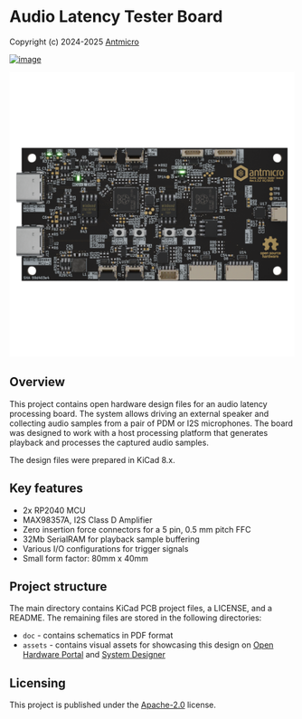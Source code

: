 # Audio Latency Tester Board

Copyright (c) 2024-2025 [Antmicro](https://www.antmicro.com)

[![image](https://img.shields.io/badge/View%20on-Antmicro%20Open%20Source%20Portal-332d37?style=flat-square)](https://opensource.antmicro.com/projects/audio-latency-tester-board/)

![image](assets/previews/orthoT.png)

## Overview

This project contains open hardware design files for an audio latency processing board.
The system allows driving an external speaker and collecting audio samples from a pair of PDM or I2S microphones.
The board was designed to work with a host processing platform that generates playback and processes the captured audio samples.

The design files were prepared in KiCad 8.x.

## Key features

* 2x RP2040 MCU
* MAX98357A, I2S Class D Amplifier
* Zero insertion force connectors for a 5 pin, 0.5 mm pitch FFC
* 32Mb SerialRAM for playback sample buffering
* Various I/O configurations for trigger signals
* Small form factor: 80mm x 40mm

## Project structure

The main directory contains KiCad PCB project files, a LICENSE, and a README.
The remaining files are stored in the following directories:

* `doc` - contains schematics in PDF format
* `assets` - contains visual assets for showcasing this design on [Open Hardware Portal](https://openhardware.antmicro.com) and [System Designer](https://designer.antmicro.com)

## Licensing

This project is published under the [Apache-2.0](LICENSE) license.
